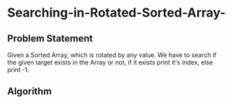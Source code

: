 # Searching-in-Rotated-Sorted-Array-
<h2>Problem Statement</h2>
<p>Given a Sorted Array, which is rotated by any value. We have to search if the given target exists in the Array or not, if it exists print it's index, else print -1.</p>
<h2>Algorithm</h2>
<p>
  
</p>
